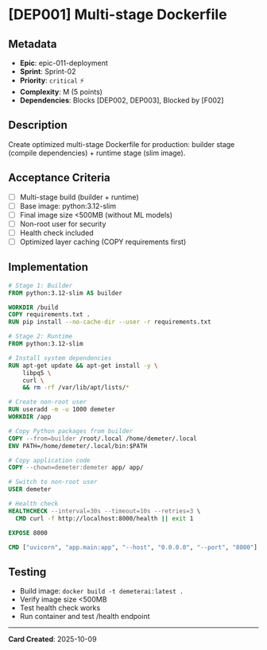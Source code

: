 # [DEP001] Multi-stage Dockerfile

## Metadata
- **Epic**: epic-011-deployment
- **Sprint**: Sprint-02
- **Priority**: `critical` ⚡
- **Complexity**: M (5 points)
- **Dependencies**: Blocks [DEP002, DEP003], Blocked by [F002]

## Description
Create optimized multi-stage Dockerfile for production: builder stage (compile dependencies) + runtime stage (slim image).

## Acceptance Criteria
- [ ] Multi-stage build (builder + runtime)
- [ ] Base image: python:3.12-slim
- [ ] Final image size <500MB (without ML models)
- [ ] Non-root user for security
- [ ] Health check included
- [ ] Optimized layer caching (COPY requirements first)

## Implementation
```dockerfile
# Stage 1: Builder
FROM python:3.12-slim AS builder

WORKDIR /build
COPY requirements.txt .
RUN pip install --no-cache-dir --user -r requirements.txt

# Stage 2: Runtime
FROM python:3.12-slim

# Install system dependencies
RUN apt-get update && apt-get install -y \
    libpq5 \
    curl \
    && rm -rf /var/lib/apt/lists/*

# Create non-root user
RUN useradd -m -u 1000 demeter
WORKDIR /app

# Copy Python packages from builder
COPY --from=builder /root/.local /home/demeter/.local
ENV PATH=/home/demeter/.local/bin:$PATH

# Copy application code
COPY --chown=demeter:demeter app/ app/

# Switch to non-root user
USER demeter

# Health check
HEALTHCHECK --interval=30s --timeout=10s --retries=3 \
  CMD curl -f http://localhost:8000/health || exit 1

EXPOSE 8000

CMD ["uvicorn", "app.main:app", "--host", "0.0.0.0", "--port", "8000"]
```

## Testing
- Build image: `docker build -t demeterai:latest .`
- Verify image size <500MB
- Test health check works
- Run container and test /health endpoint

---
**Card Created**: 2025-10-09
